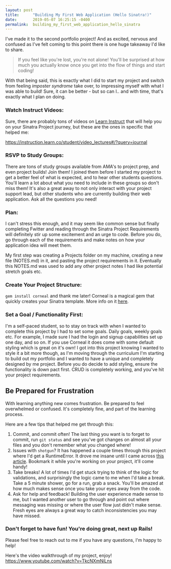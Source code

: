 ```yaml
---
layout: post
title:      "Building My First Web Application (Hello Sinatra!)"
date:       2019-05-07 16:25:15 -0400
permalink:  building_my_first_web_application_hello_sinatra
---
```



I've made it to the second portfolio project! And as excited, nervous and confused as I've felt coming to this point there is one huge takeaway I'd like to share. 

> If you feel like you're lost, you're not alone! You'll be surprised at how much you actually know once you get into the flow of things and start coding! 
> 

With that being said, this is exactly what I did to start my project and switch from feeling *imposter syndrome* take over, to impressing myself with what I was able to build! Sure, it can be better - but so can I.. and with time, that's exactly what I plan on doing. 
### Watch Instruct Videos:
Sure, there are probably tons of videos on [Learn Instruct](https://instruction.learn.co) that will help you on your Sinatra Project journey, but these are the ones in specific that helped me:

https://instruction.learn.co/student/video_lectures#/?query=journal
### RSVP to Study Groups:
There are tons of study groups available from AMA's to project prep, and even project builds! Join them! I joined them before I started my project to get a better feel of what is expected, and to hear other students questions. You'll learn a lot about what you need to include in these groups so don't miss them! It's also a great away to not only interact with your project support lead, but other students who are currently building their web application. Ask all the questions you need!
### Plan:
I can't stress this enough, and it may seem like common sense but finally completing Fwitter and reading through the Sinatra Project Requirements will definitely stir up some excitement and an urge to code. Before you do, go through each of the requirements and make notes on how your application idea will meet them.

My first step was creating a Projects folder on my machine, creating a new file (NOTES.md) in it, and pasting the project requirements in it. Eventually this NOTES.md was used to add any other project notes I had like potential stretch goals etc.
### Create Your Project Structure:
`gem install corneal` and thank me later! Corneal is a magical gem that quickly creates your Sinatra template. More info on it [here](https://thebrianemory.github.io/corneal/).
### Set a Goal / Functionality First:
I'm a self-paced student, so to stay on track with when I wanted to complete this project by I had to set some goals. Daily goals, weekly goals etc. For example, I made sure I had the login and signup capabilities set up one day, and so on. If you use Corneal it does come with some default styling which is great on it's own! I got into this project knowing I wanted to style it a bit more though, as I'm moving through the curriculum I'm starting to build out my portfolio and I wanted to have a unique and completely designed by me project. Before you do decide to add styling, ensure the functionality is down pact first. CRUD is completely working, and you've hit your project requirements. 

## Be Prepared for Frustration
With learning anything new comes frustration. Be prepared to feel overwhelmed or confused. It's completely fine, and part of the learning process.

Here are a few tips that helped me get through this:
1. Commit, and commit often! The last thing you want is to forget to commit, run `git status` and see you've got changes on almost all your files and you don't remember what you changed where! 
2. Issues with `shotgun`? It has happened a couple times through this project where I'd get a RuntimeError. It drove me insane until I came across [this article](https://medium.com/@virtual_khan/sinatra-and-shotgun-problems-with-port-9393-in-use-73735f353d26). Bookmark it while you're working on your project, it'll come handy!
3. Take breaks! A lot of times I'd get stuck trying to think of the logic for validations, and surprisingly the logic came to me when I'd take a break. Take a 5 minute shower, go for a run, grab a snack. You'll be amazed at how much makes sense once you take your eyes away from the code. 
4. Ask for help and feedback! Building the user experience made sense to me, but I wanted another user to go through and point out where messaging was missing or where the user flow just didn't make sense. Fresh eyes are always a great way to catch inconsistencies you may have missed.

### Don't forget to have fun! You're doing great, next up Rails! 


Please feel free to reach out to me if you have any questions, I'm happy to help!

Here's the video walkthrough of my project, enjoy!
https://www.youtube.com/watch?v=TkcNXmNiLns



